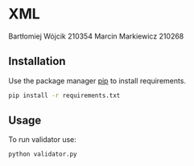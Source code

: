# XML
Bartłomiej Wójcik 210354
Marcin Markiewicz 210268
## Installation

Use the package manager [pip](https://pip.pypa.io/en/stable/) to install requirements.

```bash
pip install -r requirements.txt
```

## Usage

To run validator use:
```python
python validator.py
